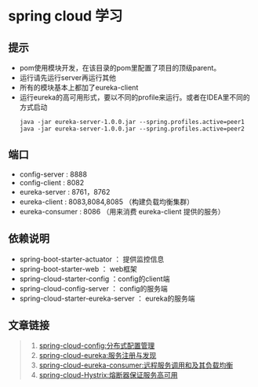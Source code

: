 # spring cloud 学习

## 提示

- pom使用模块开发，在该目录的pom里配置了项目的顶级parent。
- 运行请先运行server再运行其他
- 所有的模块基本上都加了eureka-client
- 运行eureka的高可用形式，要以不同的profile来运行。或者在IDEA里不同的方式启动
    ```
    java -jar eureka-server-1.0.0.jar --spring.profiles.active=peer1  
    java -jar eureka-server-1.0.0.jar --spring.profiles.active=peer2
    ```
## 端口

- config-server : 8888
- config-client : 8082
- eureka-server : 8761，8762
- eureka-client : 8083,8084,8085 （构建负载均衡集群）
- eureka-consumer : 8086 （用来消费 eureka-client 提供的服务）


## 依赖说明 
- spring-boot-starter-actuator ： 提供监控信息
- spring-boot-starter-web ： web框架
- spring-cloud-starter-config ：config的client端
- spring-cloud-config-server ： config的服务端
- spring-cloud-starter-eureka-server ： eureka的服务端

## 文章链接

> 1. [spring-cloud-config:分布式配置管理](http://www.xjtushilei.com/2017/06/12/spring-cloud-series-spring-cloud-config)
> 2. [spring-cloud-eureka:服务注册与发现](http://www.xjtushilei.com/2017/06/13/spring-cloud-series-spring-cloud-eureka)
> 3. [spring-cloud-eureka-consumer:远程服务调用和及其负载均衡](http://www.xjtushilei.com/2017/06/13/spring-cloud-series-spring-cloud-eureka-consumer)
> 4. [spring-cloud-Hystrix:熔断器保证服务高可用](http://www.xjtushilei.com/2017/06/13/spring-cloud-series-spring-cloud-Hystrix)